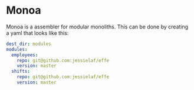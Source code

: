 # Monoa
Monoa is a assembler for modular monoliths. This can be done by creating a yaml that looks like this:

```yaml
dest_dir: modules
modules:
  employees:
    repo: git@github.com:jessielaf/effe
    version: master
  shifts:
    repo: git@github.com:jessielaf/effe
    version: master
```
